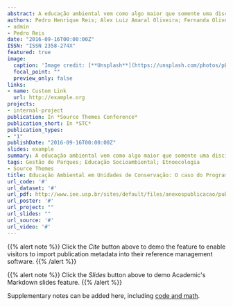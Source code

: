 ```yaml
---
abstract: A educação ambiental vem como algo maior que somente uma disciplina que trabalha com a biodiversidade e questões do ambiente envolvido, a mesma deve buscar algo interdisciplinar e talvez como uma etnociência da qual trabalhe os interesses de todos os envolvidos, sendo interesses dos gestores das Unidades de Conservação do Parque Estadual, até a comunidade do entorno. Segundo Cunha & Loureiro a proposta de educação no processo de gestão ambiental atua nesse tensionamento na busca de garantir a participação, no processo decisório, dos grupos historicamente excluídos e em vulnerabilidade socioambiental. O Programa Limoeiro em Ação é o conjunto de ações desenvolvidas durante o ano em forma de projetos, inserindo as comunidades, turistas, funcionários, universidades e escolas locais, estimulando e instigando sua participação e, assim, os envolvendo nos objetivos que levaram a criação do Parque. O objetivo do presente texto é descrever o papel da Educação Ambiental como uma das principais ferramentas na gestão de uma unidade de conservação, tendo como caso concreto o “Programa Limoeiro em Ação”, desenvolvido pelo Parque Estadual Mata do Limoeiro. A Gestão Socioambiental é o melhor modelo de implantação de uma Educação Ambiental interdisciplinar. Unir o conhecimento tradicional bem como transformar a Unidade de Conservação tal como um bem natural de todos, é a melhor forma de uma gestão.
authors: Pedro Henrique Reis; Alex Luiz Amaral Oliveira; Fernanda Oliveira; Fred Mendes de Carvalho
- admin
- Pedro Reis
date: "2016-09-16T00:00:00Z"
ISSN: "ISSN 2358-274X"
featured: true
image:
  caption: 'Image credit: [**Unsplash**](https://unsplash.com/photos/pLCdAaMFLTE)'
  focal_point: ""
  preview_only: false
links:
- name: Custom Link
  url: http://example.org
projects:
- internal-project
publication: In *Source Themes Conference*
publication_short: In *STC*
publication_types:
- "1"
publishDate: "2016-09-16T00:00:00Z"
slides: example
summary: A educação ambiental vem como algo maior que somente uma disciplina que trabalha com a biodiversidade e questões do ambiente envolvido, a mesma deve buscar algo interdisciplinar e talvez como uma etnociência da qual trabalhe os interesses de todos os envolvidos, sendo interesses dos gestores das Unidades de Conservação do Parque Estadual, até a comunidade do entorno. 
tags: Gestão de Parques; Educação Socioambiental; Etnoecologia
- Source Themes
title: Educação Ambiental em Unidades de Conservação: O caso do Programa de Educação Socioambiental do Parque Estadual Mata do Limoeiro
url_code: '#'
url_dataset: '#'
url_pdf: http://www.iee.usp.br/sites/default/files/anexospublicacao/publicacao-Anais_SICAM_final1.pdf
url_poster: '#'
url_project: ""
url_slides: ""
url_source: '#'
url_video: '#'
---
```


{{% alert note %}}
Click the *Cite* button above to demo the feature to enable visitors to import publication metadata into their reference management software.
{{% /alert %}}

{{% alert note %}}
Click the *Slides* button above to demo Academic's Markdown slides feature.
{{% /alert %}}

Supplementary notes can be added here, including [code and math](https://sourcethemes.com/academic/docs/writing-markdown-latex/).

